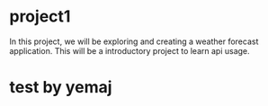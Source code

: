 # project1
In this project, we will be exploring and creating a weather forecast application.
This will be a introductory project to learn api usage.

# test by yemaj